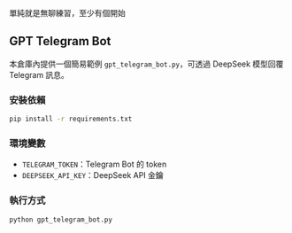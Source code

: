 單純就是無聊練習，至少有個開始

## GPT Telegram Bot

本倉庫內提供一個簡易範例 `gpt_telegram_bot.py`，可透過 DeepSeek 模型回覆 Telegram 訊息。

### 安裝依賴
```bash
pip install -r requirements.txt
```

### 環境變數
- `TELEGRAM_TOKEN`：Telegram Bot 的 token
- `DEEPSEEK_API_KEY`：DeepSeek API 金鑰

### 執行方式
```bash
python gpt_telegram_bot.py
```
